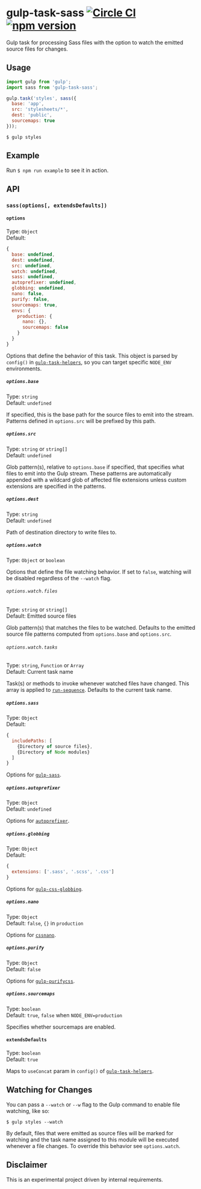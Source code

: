 # gulp-task-sass [![Circle CI](https://circleci.com/gh/andrewscwei/gulp-task-sass/tree/master.svg?style=svg)](https://circleci.com/gh/andrewscwei/gulp-task-sass/tree/master) [![npm version](https://badge.fury.io/js/gulp-task-sass.svg)](https://badge.fury.io/js/gulp-task-sass)

Gulp task for processing Sass files with the option to watch the emitted source files for changes.

## Usage

```js
import gulp from 'gulp';
import sass from 'gulp-task-sass';

gulp.task('styles', sass({
  base: 'app',
  src: 'stylesheets/*',
  dest: 'public',
  sourcemaps: true
}));
```

```
$ gulp styles
```

## Example

Run `$ npm run example` to see it in action.

## API

### `sass(options[, extendsDefaults])`

#### `options`

Type: `Object`<br>
Default: 
```js
{
  base: undefined,
  dest: undefined,
  src: undefined,
  watch: undefined,
  sass: undefined,
  autoprefixer: undefined,
  globbing: undefined,
  nano: false,
  purify: false,
  sourcemaps: true,
  envs: {
    production: {
      nano: {},
      sourcemaps: false
    }
  }
}
```

Options that define the behavior of this task. This object is parsed by `config()` in [`gulp-task-helpers`](https://www.npmjs.com/package/gulp-task-helpers), so you can target specific `NODE_ENV` environments.

##### `options.base`

Type: `string`<br>
Default: `undefined`

If specified, this is the base path for the source files to emit into the stream. Patterns defined in `options.src` will be prefixed by this path.

##### `options.src`

Type: `string` or `string[]`<br>
Default: `undefined`

Glob pattern(s), relative to `options.base` if specified, that specifies what files to emit into the Gulp stream. These patterns are automatically appended with a wildcard glob of affected file extensions unless custom extensions are specified in the patterns.

##### `options.dest`

Type: `string`<br>
Default: `undefined`

Path of destination directory to write files to.

##### `options.watch`

Type: `Object` or `boolean`

Options that define the file watching behavior. If set to `false`, watching will be disabled regardless of the `--watch` flag.

###### `options.watch.files`

Type: `string` or `string[]`<br>
Default: Emitted source files

Glob pattern(s) that matches the files to be watched. Defaults to the emitted source file patterns computed from `options.base` and `options.src`.

###### `options.watch.tasks`

Type: `string`, `Function` or `Array`<br>
Default: Current task name

Task(s) or methods to invoke whenever watched files have changed. This array is applied to [`run-sequence`](https://www.npmjs.com/package/run-sequence). Defaults to the current task name.

##### `options.sass`

Type: `Object`<br>
Default:
```js
{
  includePaths: [
    {Directory of source files},
    {Directory of Node modules}
  ]
}
```

Options for [`gulp-sass`](https://www.npmjs.com/package/gulp-sass).

##### `options.autoprefixer`

Type: `Object`<br>
Default: `undefined`

Options for [`autoprefixer`](https://www.npmjs.com/package/autoprefixer).

##### `options.globbing`

Type: `Object`<br>
Default:
```js
{
  extensions: ['.sass', '.scss', '.css']
}
```

Options for [`gulp-css-globbing`](https://www.npmjs.com/package/gulp-css-globbing).

##### `options.nano`

Type: `Object`<br>
Default: `false`, `{}` in `production`

Options for [`cssnano`](https://www.npmjs.com/package/cssnano).

##### `options.purify`

Type: `Object`<br>
Default: `false`

Options for [`gulp-purifycss`](https://www.npmjs.com/package/gulp-purifycss).

##### `options.sourcemaps`

Type: `boolean`<br>
Default: `true`, `false` when `NODE_ENV=production`

Specifies whether sourcemaps are enabled.

#### `extendsDefaults`

Type: `boolean`<br>
Default: `true`

Maps to `useConcat` param in `config()` of [`gulp-task-helpers`](https://www.npmjs.com/package/gulp-task-helpers).

## Watching for Changes

You can pass a `--watch` or `--w` flag to the Gulp command to enable file watching, like so:

```
$ gulp styles --watch
```

By default, files that were emitted as source files will be marked for watching and the task name assigned to this module will be executed whenever a file changes. To override this behavior see `options.watch`.

## Disclaimer

This is an experimental project driven by internal requirements.
